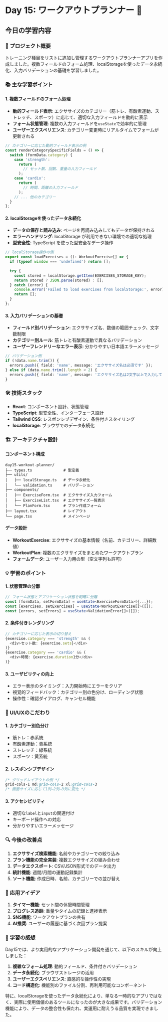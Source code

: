# Day 15: ワークアウトプランナー 💪

## 今日の学習内容

### 🎯 プロジェクト概要
トレーニング種目をリストに追加し管理するワークアウトプランナーアプリを作成しました。複数フィールドのフォーム処理、localStorageを使ったデータ永続化、入力バリデーションの基礎を学習しました。

### 📚 主な学習ポイント

#### 1. 複数フィールドのフォーム処理
- **動的フィールド表示**: エクササイズのカテゴリー（筋トレ、有酸素運動、ストレッチ、スポーツ）に応じて、適切な入力フィールドを動的に表示
- **フォーム状態管理**: 複数の入力フィールドを`useState`で効率的に管理
- **ユーザーエクスペリエンス**: カテゴリー変更時にリアルタイムでフォームが更新される

```typescript
// カテゴリーに応じた動的フィールド表示の例
const renderCategorySpecificFields = () => {
  switch (formData.category) {
    case 'strength':
      return (
        // セット数、回数、重量の入力フィールド
      );
    case 'cardio':
      return (
        // 時間、距離の入力フィールド
      );
    // ... 他のカテゴリー
  }
};
```

#### 2. localStorageを使ったデータ永続化
- **データの保存と読み込み**: ページを再読み込みしてもデータが保持される
- **エラーハンドリング**: localStorage が利用できない環境での適切な処理
- **型安全性**: TypeScript を使った型安全なデータ操作

```typescript
// localStorage操作の例
export const loadExercises = (): WorkoutExercise[] => {
  if (typeof window === 'undefined') return [];
  
  try {
    const stored = localStorage.getItem(EXERCISES_STORAGE_KEY);
    return stored ? JSON.parse(stored) : [];
  } catch (error) {
    console.error('Failed to load exercises from localStorage:', error);
    return [];
  }
};
```

#### 3. 入力バリデーションの基礎
- **フィールド別バリデーション**: エクササイズ名、数値の範囲チェック、文字数制限
- **カテゴリー別ルール**: 筋トレと有酸素運動で異なるバリデーション
- **ユーザーフレンドリーなエラー表示**: 分かりやすい日本語エラーメッセージ

```typescript
// バリデーション例
if (!data.name.trim()) {
  errors.push({ field: 'name', message: 'エクササイズ名は必須です' });
} else if (data.name.trim().length < 2) {
  errors.push({ field: 'name', message: 'エクササイズ名は2文字以上で入力してください' });
}
```

### 🛠️ 技術スタック
- **React**: コンポーネント設計、状態管理
- **TypeScript**: 型安全性、インターフェース設計
- **Tailwind CSS**: レスポンシブデザイン、条件付きスタイリング
- **localStorage**: ブラウザでのデータ永続化

### 🏗️ アーキテクチャ設計

#### コンポーネント構成
```
day15-workout-planner/
├── types.ts              # 型定義
├── utils/
│   ├── localStorage.ts   # データ永続化
│   └── validation.ts     # バリデーション
├── components/
│   ├── ExerciseForm.tsx  # エクササイズ入力フォーム
│   ├── ExerciseList.tsx  # エクササイズ一覧表示
│   └── PlanForm.tsx      # プラン作成フォーム
├── layout.tsx            # レイアウト
└── page.tsx              # メインページ
```

#### データ設計
- **WorkoutExercise**: エクササイズの基本情報（名前、カテゴリー、詳細数値）
- **WorkoutPlan**: 複数のエクササイズをまとめたワークアウトプラン
- **フォームデータ**: ユーザー入力用の型（空文字列も許可）

### 💡 学習のポイント

#### 1. 状態管理の分離
```typescript
// フォーム状態とアプリケーション状態を明確に分離
const [formData, setFormData] = useState<ExerciseFormData>({...});
const [exercises, setExercises] = useState<WorkoutExercise[]>([]);
const [errors, setErrors] = useState<ValidationError[]>([]);
```

#### 2. 条件付きレンダリング
```typescript
// カテゴリーに応じた表示の切り替え
{exercise.category === 'strength' && (
  <div>セット数: {exercise.sets}</div>
)}
{exercise.category === 'cardio' && (
  <div>時間: {exercise.duration}分</div>
)}
```

#### 3. ユーザビリティの向上
- エラー表示のタイミング：入力開始時にエラーをクリア
- 視覚的フィードバック：カテゴリー別の色分け、ローディング状態
- 操作性：確認ダイアログ、キャンセル機能

### 🎨 UI/UXのこだわり

#### 1. カテゴリー別色分け
- 筋トレ：赤系統
- 有酸素運動：青系統  
- ストレッチ：緑系統
- スポーツ：黄系統

#### 2. レスポンシブデザイン
```css
/* グリッドレイアウトの例 */
grid-cols-1 md:grid-cols-2 xl:grid-cols-3
/* 画面サイズに応じて1列→2列→3列に変化 */
```

#### 3. アクセシビリティ
- 適切な`label`と`input`の関連付け
- キーボード操作への対応
- 分かりやすいエラーメッセージ

### 🔍 今後の改善点

1. **エクササイズ検索機能**: 名前やカテゴリーでの絞り込み
2. **プラン機能の完全実装**: 複数エクササイズの組み合わせ
3. **データエクスポート**: CSV/JSON形式でのデータ出力
4. **統計機能**: 週間/月間の運動記録集計
5. **ソート機能**: 作成日時、名前、カテゴリーでの並び替え

### 🚀 応用アイデア

1. **タイマー機能**: セット間の休憩時間管理
2. **プログレス追跡**: 重量やタイムの記録と進捗表示
3. **SNS機能**: ワークアウトプランの共有
4. **AI推奨**: ユーザーの履歴に基づく次回プラン提案

### 📝 学習の感想

Day15では、より実用的なアプリケーション開発を通じて、以下のスキルが向上しました：

1. **複雑なフォーム処理**: 動的フィールド、条件付きバリデーション
2. **データ永続化**: ブラウザストレージの活用
3. **ユーザーエクスペリエンス**: 直感的な操作性の実現
4. **コード構造化**: 機能別のファイル分割、再利用可能なコンポーネント

特に、localStorageを使ったデータ永続化により、単なる一時的なアプリではなく、実際に使用価値のあるツールになったのが大きな成果です。バリデーション機能により、データの整合性も保たれ、実運用に耐えうる品質を実現できました。 